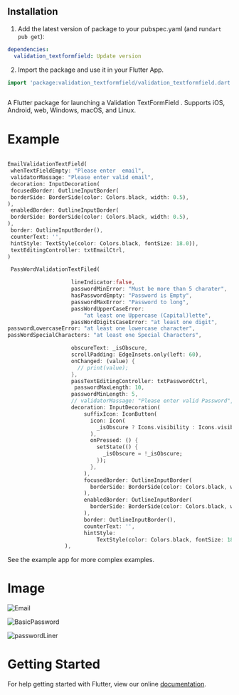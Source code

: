<!-- 
# Validation TextFromfield 

flutter textfield validation lets you validate different textform fields in your Flutter app.
-->

## Installation
1. Add the latest version of package to your pubspec.yaml (and run`dart pub get`):

```yaml
dependencies:
  validation_textformfield: Update version
```
2. Import the package and use it in your Flutter App.
```dart
import 'package:validation_textformfield/validation_textformfield.dart';
    
``````````````



A Flutter package for launching a Validation TextFormField . Supports
iOS, Android, web, Windows, macOS, and Linux.

# Example

```dart

EmailValidationTextField(
 whenTextFieldEmpty: "Please enter  email",
 validatorMassage: "Please enter valid email",
 decoration: InputDecoration(
 focusedBorder: OutlineInputBorder(
 borderSide: BorderSide(color: Colors.black, width: 0.5),
),
 enabledBorder: OutlineInputBorder(
 borderSide: BorderSide(color: Colors.black, width: 0.5),
),
 border: OutlineInputBorder(),
 counterText: '',
 hintStyle: TextStyle(color: Colors.black, fontSize: 18.0)),
 textEditingController: txtEmailCtrl,
)
```
```dart
 PassWordValidationTextFiled(

                    lineIndicator:false,
                    passwordMinError: "Must be more than 5 charater",
                    hasPasswordEmpty: "Password is Empty",
                    passwordMaxError: "Password to long",
                    passWordUpperCaseError:
                        "at least one Uppercase (Capital)lette",
                    passWordDigitsCaseError: "at least one digit",
passwordLowercaseError: "at least one lowercase character",
passWordSpecialCharacters: "at least one Special Characters",

                    obscureText: _isObscure,
                    scrollPadding: EdgeInsets.only(left: 60),
                    onChanged: (value) {
                      // print(value);
                    },
                    passTextEditingController: txtPasswordCtrl,
                     passwordMaxLength: 10,
                    passwordMinLength: 5,
                    // validatorMassage: "Please enter valid Password",
                    decoration: InputDecoration(
                        suffixIcon: IconButton(
                          icon: Icon(
                            _isObscure ? Icons.visibility : Icons.visibility_off,
                          ),
                          onPressed: () {
                            setState(() {
                              _isObscure = !_isObscure;
                            });
                          },
                        ),
                        focusedBorder: OutlineInputBorder(
                          borderSide: BorderSide(color: Colors.black, width: 0.5),
                        ),
                        enabledBorder: OutlineInputBorder(
                          borderSide: BorderSide(color: Colors.black, width: 0.5),
                        ),
                        border: OutlineInputBorder(),
                        counterText: '',
                        hintStyle:
                            TextStyle(color: Colors.black, fontSize: 18.0)),
                  ),
```

See the example app for more complex examples.
# Image

![Email](https://user-images.githubusercontent.com/99797282/154927464-add2b611-27b3-49cf-8e5f-6fba74e0239c.gif)

![BasicPassword](https://user-images.githubusercontent.com/99797282/156554838-c3df51c0-e849-4adc-9366-2af6f1c4b12b.gif)

![passwordLiner](https://user-images.githubusercontent.com/99797282/156554848-f9d4b824-3edd-4fe2-96e4-93035f118d6d.gif)

# Getting Started

For help getting started with Flutter, view our online
[documentation](https://flutter.dev/).